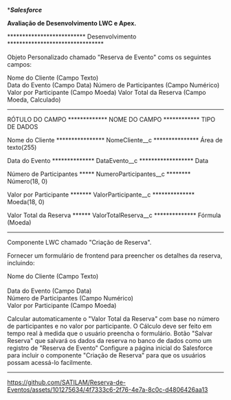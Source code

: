 ********************************************************Salesforce*******************************************************

****************************************Avaliação de Desenvolvimento LWC e Apex.****************************************

************************** Desenvolvimento ********************************

Objeto Personalizado chamado "Reserva de Evento" coms os seguintes campos:

Nome do Cliente (Campo Texto)                                  
Data do Evento (Campo Data)
Número de Participantes (Campo Numérico)
Valor por Participante (Campo Moeda)
Valor Total da Reserva (Campo Moeda, Calculado)

******************************************************************************************************

RÓTULO DO CAMPO ************* NOME DO CAMPO ************ TIPO DE DADOS

Nome do Cliente **************** NomeCliente__c *************** Área de texto(255)

Data do Evento ************** DataEvento__c	****************** Data

Número de Participantes ***** NumeroParticipantes__c ******** Número(18, 0)

Valor por Participante ******* ValorParticipante__c ************** Moeda(18, 0)

Valor Total da Reserva ****** ValorTotalReserva__c ************** Fórmula (Moeda)

*****************************************************************************************************

Componente LWC chamado "Criação de Reserva".

Fornecer um formulário de frontend para preencher os detalhes da reserva, incluindo:

Nome do Cliente (Campo Texto) <br>                                
Data do Evento (Campo Data) <br> 
Número de Participantes (Campo Numérico) <br> 
Valor por Participante (Campo Moeda) <br> 

Calcular automaticamente o "Valor Total da Reserva" com base no número de participantes e no valor por participante.
O Cálculo deve ser feito em tempo real à medida que o usuário preencha o formulário.
Botão "Salvar Reserva" que salvará os dados da reserva no banco de dados como um registro de "Reserva de Evento"
Configure a página inicial do Salesforce para incluir o componente "Criação de Reserva" para que os usuários possam acessá-lo facilmente.

**********************************************************************************************************************************************






https://github.com/SATILAM/Reserva-de-Eventos/assets/101275634/4f7333c6-2f76-4e7a-8c0c-d4806426aa13




